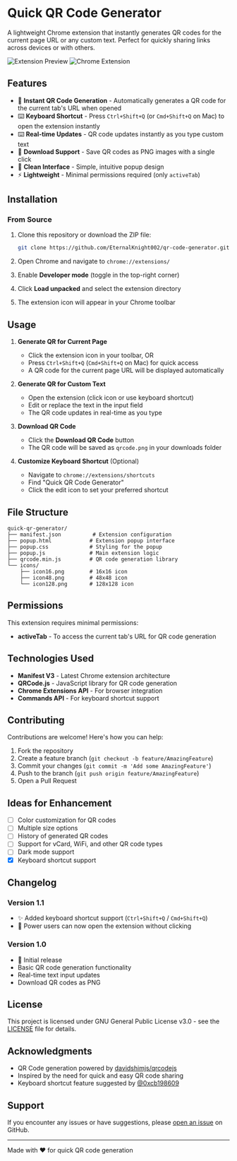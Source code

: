 # Quick QR Code Generator

A lightweight Chrome extension that instantly generates QR codes for the current page URL or any custom text. Perfect for quickly sharing links across devices or with others.

![Extension Preview](https://img.shields.io/badge/version-1.1-blue.svg)
![Chrome Extension](https://img.shields.io/badge/platform-Chrome-green.svg)

## Features

- 🚀 **Instant QR Code Generation** - Automatically generates a QR code for the current tab's URL when opened
- ⌨️ **Keyboard Shortcut** - Press `Ctrl+Shift+Q` (or `Cmd+Shift+Q` on Mac) to open the extension instantly
- ⌨️ **Real-time Updates** - QR code updates instantly as you type custom text
- 💾 **Download Support** - Save QR codes as PNG images with a single click
- 🎨 **Clean Interface** - Simple, intuitive popup design
- ⚡ **Lightweight** - Minimal permissions required (only `activeTab`)

## Installation

### From Source

1. Clone this repository or download the ZIP file:
   ```bash
   git clone https://github.com/EternalKnight002/qr-code-generator.git
   ```

2. Open Chrome and navigate to `chrome://extensions/`

3. Enable **Developer mode** (toggle in the top-right corner)

4. Click **Load unpacked** and select the extension directory

5. The extension icon will appear in your Chrome toolbar

## Usage

1. **Generate QR for Current Page**
   - Click the extension icon in your toolbar, OR
   - Press `Ctrl+Shift+Q` (`Cmd+Shift+Q` on Mac) for quick access
   - A QR code for the current page URL will be displayed automatically

2. **Generate QR for Custom Text**
   - Open the extension (click icon or use keyboard shortcut)
   - Edit or replace the text in the input field
   - The QR code updates in real-time as you type

3. **Download QR Code**
   - Click the **Download QR Code** button
   - The QR code will be saved as `qrcode.png` in your downloads folder

4. **Customize Keyboard Shortcut** (Optional)
   - Navigate to `chrome://extensions/shortcuts`
   - Find "Quick QR Code Generator"
   - Click the edit icon to set your preferred shortcut

## File Structure

```
quick-qr-generator/
├── manifest.json          # Extension configuration
├── popup.html            # Extension popup interface
├── popup.css             # Styling for the popup
├── popup.js              # Main extension logic
├── qrcode.min.js         # QR code generation library
└── icons/
    ├── icon16.png        # 16x16 icon
    ├── icon48.png        # 48x48 icon
    └── icon128.png       # 128x128 icon
```

## Permissions

This extension requires minimal permissions:
- **activeTab** - To access the current tab's URL for QR code generation

## Technologies Used

- **Manifest V3** - Latest Chrome extension architecture
- **QRCode.js** - JavaScript library for QR code generation
- **Chrome Extensions API** - For browser integration
- **Commands API** - For keyboard shortcut support

## Contributing

Contributions are welcome! Here's how you can help:

1. Fork the repository
2. Create a feature branch (`git checkout -b feature/AmazingFeature`)
3. Commit your changes (`git commit -m 'Add some AmazingFeature'`)
4. Push to the branch (`git push origin feature/AmazingFeature`)
5. Open a Pull Request

## Ideas for Enhancement

- [ ] Color customization for QR codes
- [ ] Multiple size options
- [ ] History of generated QR codes
- [ ] Support for vCard, WiFi, and other QR code types
- [ ] Dark mode support
- [x] Keyboard shortcut support

## Changelog

### Version 1.1
- ✨ Added keyboard shortcut support (`Ctrl+Shift+Q` / `Cmd+Shift+Q`)
- 🎯 Power users can now open the extension without clicking

### Version 1.0
- 🎉 Initial release
- Basic QR code generation functionality
- Real-time text input updates
- Download QR codes as PNG

## License

This project is licensed under GNU General Public License v3.0 - see the [LICENSE](LICENSE) file for details.

## Acknowledgments

- QR Code generation powered by [davidshimjs/qrcodejs](https://github.com/davidshimjs/qrcodejs)
- Inspired by the need for quick and easy QR code sharing
- Keyboard shortcut feature suggested by [@0xcb198609](https://twitter.com/0xcb198609)

## Support

If you encounter any issues or have suggestions, please [open an issue](https://github.com/EternalKnight002/qr-code-generator/issues) on GitHub.

---

Made with ❤️ for quick QR code generation
